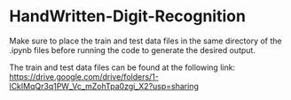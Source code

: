 # HandWritten-Digit-Recognition

Make sure to place the train and test data files in the same directory of the .ipynb files before running the code to generate the desired output.

The train and test data files can be found at the following link:
https://drive.google.com/drive/folders/1-lCkIMqQr3q1PW_Vc_mZohTpa0zgi_X2?usp=sharing
